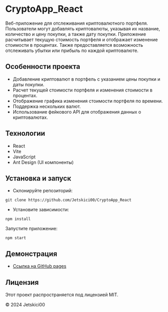 # CryptoApp_React


Веб-приложение для отслеживания криптовалютного портфеля. Пользователи могут добавлять криптовалюты, указывая их название, количество и цену покупки, а также дату покупки. Приложение расчитывает текущую стоимость портфеля и отображает изменение стоимости в процентах. Также предоставляется возможность отслеживать убытки или прибыль по каждой криптовалюте.

## Особенности проекта
- Добавление криптовалют в портфель с указанием цены покупки и даты покупки.
- Расчет текущей стоимости портфеля и изменения стоимости в процентах.
- Отображение графика изменения стоимости портфеля по времени.
- Поддержка нескольких валют.
- Использование фейкового API для отображения данных о криптовалютах.

## Технологии
- React
- Vite
- JavaScript
- Ant Design (UI компоненты)

## Установка и запуск
- Склонируйте репозиторий:
```
git clone https://github.com/Jetskici00/CryptoApp_React
```
- Установите зависимости:
```
npm install
```
Запустите приложение:
```
npm start
```

## Демонстрация
- [Ссылка на GitHub pages](https://jetskici00.github.io/CryptoApp_React/)

## Лицензия
Этот проект распространяется под лицензией MIT.

© 2024 Jetskici00
